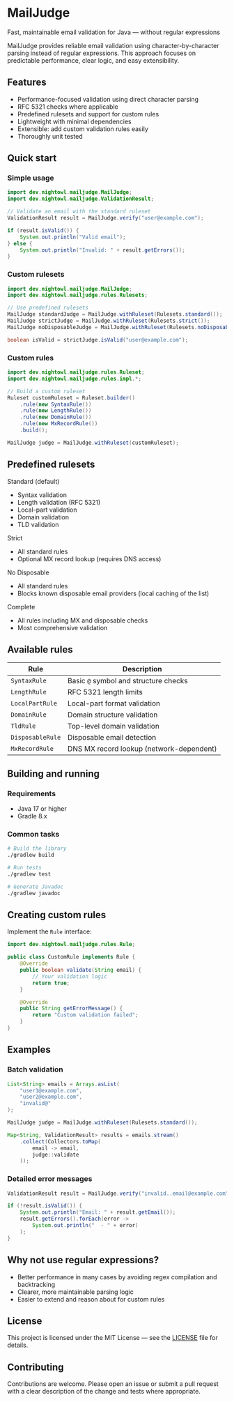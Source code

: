 # MailJudge

Fast, maintainable email validation for Java — without regular expressions

MailJudge provides reliable email validation using character-by-character parsing instead of regular expressions. This approach focuses on predictable performance, clear logic, and easy extensibility.

## Features

- Performance-focused validation using direct character parsing
- RFC 5321 checks where applicable
- Predefined rulesets and support for custom rules
- Lightweight with minimal dependencies
- Extensible: add custom validation rules easily
- Thoroughly unit tested

## Quick start

### Simple usage

```java
import dev.nightowl.mailjudge.MailJudge;
import dev.nightowl.mailjudge.ValidationResult;

// Validate an email with the standard ruleset
ValidationResult result = MailJudge.verify("user@example.com");

if (result.isValid()) {
    System.out.println("Valid email");
} else {
    System.out.println("Invalid: " + result.getErrors());
}
```

### Custom rulesets

```java
import dev.nightowl.mailjudge.MailJudge;
import dev.nightowl.mailjudge.rules.Rulesets;

// Use predefined rulesets
MailJudge standardJudge = MailJudge.withRuleset(Rulesets.standard());
MailJudge strictJudge = MailJudge.withRuleset(Rulesets.strict());
MailJudge noDisposableJudge = MailJudge.withRuleset(Rulesets.noDisposable());

boolean isValid = strictJudge.isValid("user@example.com");
```

### Custom rules

```java
import dev.nightowl.mailjudge.rules.Ruleset;
import dev.nightowl.mailjudge.rules.impl.*;

// Build a custom ruleset
Ruleset customRuleset = Ruleset.builder()
    .rule(new SyntaxRule())
    .rule(new LengthRule())
    .rule(new DomainRule())
    .rule(new MxRecordRule())
    .build();

MailJudge judge = MailJudge.withRuleset(customRuleset);
```

## Predefined rulesets

Standard (default)
- Syntax validation
- Length validation (RFC 5321)
- Local-part validation
- Domain validation
- TLD validation

Strict
- All standard rules
- Optional MX record lookup (requires DNS access)

No Disposable
- All standard rules
- Blocks known disposable email providers (local caching of the list)

Complete
- All rules including MX and disposable checks
- Most comprehensive validation

## Available rules

| Rule | Description |
|------|-------------|
| `SyntaxRule` | Basic `@` symbol and structure checks |
| `LengthRule` | RFC 5321 length limits |
| `LocalPartRule` | Local-part format validation |
| `DomainRule` | Domain structure validation |
| `TldRule` | Top-level domain validation |
| `DisposableRule` | Disposable email detection |
| `MxRecordRule` | DNS MX record lookup (network-dependent) |

## Building and running

### Requirements
- Java 17 or higher
- Gradle 8.x

### Common tasks

```bash
# Build the library
./gradlew build

# Run tests
./gradlew test

# Generate Javadoc
./gradlew javadoc
```

## Creating custom rules

Implement the `Rule` interface:

```java
import dev.nightowl.mailjudge.rules.Rule;

public class CustomRule implements Rule {
    @Override
    public boolean validate(String email) {
        // Your validation logic
        return true;
    }

    @Override
    public String getErrorMessage() {
        return "Custom validation failed";
    }
}
```

## Examples

### Batch validation

```java
List<String> emails = Arrays.asList(
    "user1@example.com",
    "user2@example.com",
    "invalid@"
);

MailJudge judge = MailJudge.withRuleset(Rulesets.standard());

Map<String, ValidationResult> results = emails.stream()
    .collect(Collectors.toMap(
        email -> email,
        judge::validate
    ));
```

### Detailed error messages

```java
ValidationResult result = MailJudge.verify("invalid..email@example.com");

if (!result.isValid()) {
    System.out.println("Email: " + result.getEmail());
    result.getErrors().forEach(error -> 
        System.out.println("  - " + error)
    );
}
```

## Why not use regular expressions?

- Better performance in many cases by avoiding regex compilation and backtracking
- Clearer, more maintainable parsing logic
- Easier to extend and reason about for custom rules

## License

This project is licensed under the MIT License — see the [LICENSE](LICENSE) file for details.

## Contributing

Contributions are welcome. Please open an issue or submit a pull request with a clear description of the change and tests where appropriate.
